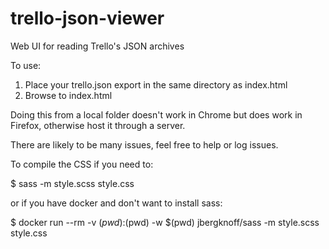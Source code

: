 # trello-json-viewer

Web UI for reading Trello's JSON archives

To use:

1. Place your trello.json export in the same directory as index.html
2. Browse to index.html

Doing this from a local folder doesn't work in Chrome but does work in Firefox, otherwise host it through a server.

There are likely to be many issues, feel free to help or log issues.

To compile the CSS if you need to:

$ sass -m style.scss style.css

or if you have docker and don't want to install sass:

$ docker run --rm -v $(pwd):$(pwd) -w $(pwd) jbergknoff/sass -m style.scss style.css
